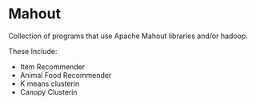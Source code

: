Mahout
======

Collection of programs that use Apache Mahout libraries and/or hadoop.

These Include:
- Item Recommender
- Animal Food Recommender
- K means clusterin
- Canopy Clusterin
